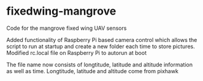 # fixedwing-mangrove
Code for the mangrove fixed wing UAV sensors


Added functionality of Raspberry Pi based camera control which allows the script to run at startup and create a new folder each time to store pictures.
Modified rc.local file on Raspberry Pi to autorun at boot

The file name now consists of longtitude, latitude and altitude information as well as time. Longtitude, latitude and altitude come from pixhawk
